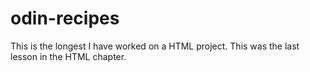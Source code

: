 # odin-recipes
This is the longest I have worked on a HTML project. This was the last lesson in the HTML chapter. 